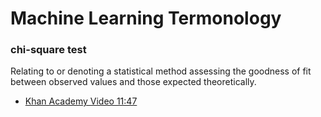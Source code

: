 Machine Learning Termonology
============================

### chi-square test
Relating to or denoting a statistical method assessing the goodness of fit between observed values and those expected theoretically.
- [Khan Academy Video 11:47](https://www.khanacademy.org/math/statistics-probability/inference-categorical-data-chi-square-tests/chi-square-goodness-of-fit-tests/v/pearson-s-chi-square-test-goodness-of-fit)

